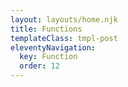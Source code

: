 ```yaml
---
layout: layouts/home.njk
title: Functions
templateClass: tmpl-post
eleventyNavigation:
  key: Function
  order: 12
---
```


<script>

/*---- <> ----*/


function outputMessage() {
    console.log('Output Message');
}

/* ------ Task 1 ------ */



console.log('Task 1 Start');
console.log('-------------');

outputMessage();

console.log('-------------');
console.log('Task 1 End');

console.log('-----------------------------------')

function combineStrings(string1, string2) {
    console.log(fName + "" + lName);
}

/* ------ Task 2 ------ */

console.log('Task 2 Start')
console.log('-------------');

    var fName= 'Jesper';
    var lName= 'Spangberg';

combineStrings(fName + "_" + lName);

console.log('-------------');
console.log('Task 2 End');

console.log('-----------------------------------');


/* ------ Task 3 ------ */

function combineStringsAndReturn(string1, string2) {
    var combinedStrings = string1 + " " + string2;
    return combinedStrings;
}

console.log('Task 3 Start');
console.log('-------------');

var fName = 'Jesper';
var lName = 'Spangberg';

var names = combineStringsAndReturn(fName, lName);

console.log(names);

console.log('-------------');
console.log('Task 3 End');

*/

console.log('Task 4 Start');
console.log('-------------');
/*---- < > || >= <= ----*/

// Both Comparisons have to be true &&
// One comparison have to be true 

function shouldIPutOnACoat(temp) {

    if (temp <= 50 && temp > 30) { //temp less than or equal to 50 && temp or higher than 30
        message = "Put On A Coat";
    } else if (temp < 30) { //temp less than 30
        var message = "Put On A Coat And A Hat";
    } else if (temp  === 0) { 
        var message = "Stay Inside";
    } else {
        var message ="Pants & A Vest Is Fine";
    }
    return message;

};

var temp = 15;

console.log(shouldIPutOnACoat(temp));

console.log('-------------');
console.log('Task 4 End');
</script>
